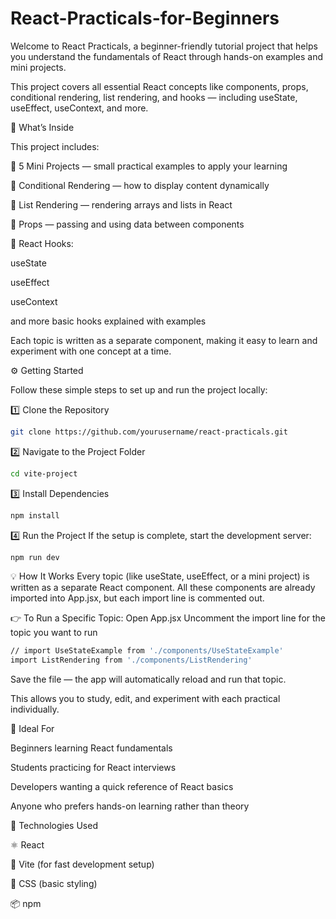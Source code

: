 # React-Practicals-for-Beginners
Welcome to React Practicals, a beginner-friendly tutorial project that helps you understand the fundamentals of React through hands-on examples and mini projects.

This project covers all essential React concepts like components, props, conditional rendering, list rendering, and hooks — including useState, useEffect, useContext, and more.


🧩 What’s Inside

This project includes:

🔹 5 Mini Projects — small practical examples to apply your learning

🔹 Conditional Rendering — how to display content dynamically

🔹 List Rendering — rendering arrays and lists in React

🔹 Props — passing and using data between components

🔹 React Hooks:

useState

useEffect

useContext

and more basic hooks explained with examples

Each topic is written as a separate component, making it easy to learn and experiment with one concept at a time.


⚙️ Getting Started

Follow these simple steps to set up and run the project locally:

1️⃣ Clone the Repository
```bash
git clone https://github.com/yourusername/react-practicals.git
```

2️⃣ Navigate to the Project Folder
```bash
cd vite-project
```

3️⃣ Install Dependencies
```bash
npm install
```

4️⃣ Run the Project
If the setup is complete, start the development server:
```bash
npm run dev
```


💡 How It Works
Every topic (like useState, useEffect, or a mini project) is written as a separate React component.
All these components are already imported into App.jsx, but each import line is commented out.

👉 To Run a Specific Topic:
Open App.jsx
Uncomment the import line for the topic you want to run
```bash
// import UseStateExample from './components/UseStateExample'
import ListRendering from './components/ListRendering'
```
Save the file — the app will automatically reload and run that topic.

This allows you to study, edit, and experiment with each practical individually.


🧠 Ideal For

Beginners learning React fundamentals

Students practicing for React interviews

Developers wanting a quick reference of React basics

Anyone who prefers hands-on learning rather than theory



🌈 Technologies Used

⚛️ React

🧱 Vite (for fast development setup)

🎨 CSS (basic styling)

📦 npm

